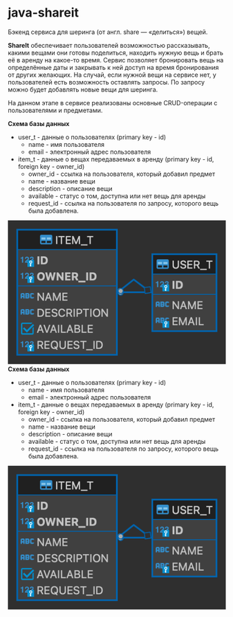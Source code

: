 # java-shareit

Бэкенд сервиса для шеринга (от англ. share — «делиться») вещей.

**ShareIt** обеспечивает пользователей возможностью рассказывать, 
какими вещами они готовы поделиться, находить нужную вещь и брать её в аренду на какое-то время.
Сервис позволяет бронировать вещь на определённые даты и закрывать к ней доступ на время бронирования от других желающих. 
На случай, если нужной вещи на сервисе нет, у пользователей есть возможность оставлять запросы.
По запросу можно будет добавлять новые вещи для шеринга.

На данном этапе в сервисе реализованы основные CRUD-операции с пользователями и предметами.

**Схема базы данных**

* user_t - данные о пользователях (primary key - id)
    * name - имя пользователя
    * email - электронный адрес пользователя
* item_t - данные о вещах передаваемых в аренду (primary key - id, foreign key - owner_id)
    * owner_id - ссылка на пользователя, который добавил предмет
    * name - название вещи
    * description - описание вещи
    * available - статус о том, доступна или нет вещь для аренды
    * request_id - ссылка на пользователя по запросу, которого вещь была добавлена.

![](https://github.com/DaryaSerova/java-shareit/blob/add-controllers/Entity-relationship%20diagram_ShareIt.png)
**Схема базы данных**

* user_t - данные о пользователях (primary key - id)
  * name - имя пользователя
  * email - электронный адрес пользователя
* item_t - данные о вещах передаваемых в аренду (primary key - id, foreign key - owner_id)
  * owner_id - ссылка на пользователя, который добавил предмет
  * name - название вещи
  * description - описание вещи
  * available - статус о том, доступна или нет вещь для аренды
  * request_id - ссылка на пользователя по запросу, которого вещь была добавлена.
  
![](https://github.com/DaryaSerova/java-shareit/blob/add-controllers/Entity-relationship%20diagram_ShareIt.png)
